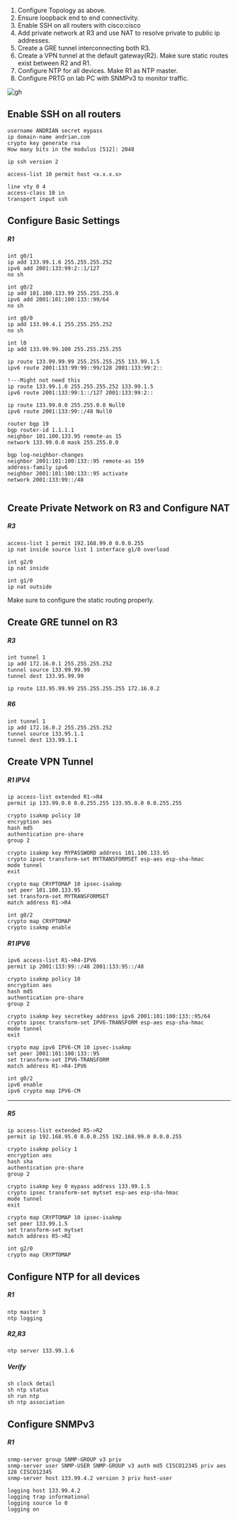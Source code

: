 1. Configure Topology as above.
2. Ensure loopback end to end connectivity.
3. Enable SSH on all routers with cisco:cisco
4. Add private network at R3 and use NAT to resolve private to public ip addresses.
5. Create a GRE tunnel interconnecting both R3.
6. Create a VPN tunnel at the default gateway(R2). Make sure static routes exist between R2 and R1.
7. Configure NTP for all devices. Make R1 as NTP master.
8. Configure PRTG on lab PC with SNMPv3 to monitor traffic.

![gh](https://raw.githubusercontent.com/ndriannazriel04/Advanced-Network-Tech/main/obsidian/images1736768143000kpq2zo.png)

## Enable SSH on all routers
```
username ANDRIAN secret mypass
ip domain-name andrian.com
crypto key generate rsa
How many bits in the modulus [512]: 2048

ip ssh version 2

access-list 10 permit host <x.x.x.x>

line vty 0 4
access-class 10 in
transport input ssh
```

## Configure Basic Settings

##### R1
```
int g0/1
ip add 133.99.1.6 255.255.255.252 
ipv6 add 2001:133:99:2::1/127
no sh

int g0/2
ip add 101.100.133.99 255.255.255.0
ipv6 add 2001:101:100:133::99/64
no sh

int g0/0
ip add 133.99.4.1 255.255.255.252
no sh

int l0
ip add 133.99.99.100 255.255.255.255

ip route 133.99.99.99 255.255.255.255 133.99.1.5
ipv6 route 2001:133:99:99::99/128 2001:133:99:2::

!---Might not need this
ip route 133.99.1.0 255.255.255.252 133.99.1.5
ipv6 route 2001:133:99:1::/127 2001:133:99:2::

ip route 133.99.0.0 255.255.0.0 Null0
ipv6 route 2001:133:99::/48 Null0

router bgp 19
bgp router-id 1.1.1.1
neighbor 101.100.133.95 remote-as 15
network 133.99.0.0 mask 255.255.0.0

bgp log-neighbor-changes
neighbor 2001:101:100:133::95 remote-as 159
address-family ipv6
neighbor 2001:101:100:133::95 activate
network 2001:133:99::/48


```
## Create Private Network on R3 and Configure NAT

##### R3
```
access-list 1 permit 192.168.99.0 0.0.0.255
ip nat inside source list 1 interface g1/0 overload

int g2/0
ip nat inside

int g1/0
ip nat outside
```

Make sure to configure the static routing properly.

## Create GRE tunnel on R3

##### R3
```
int tunnel 1
ip add 172.16.0.1 255.255.255.252
tunnel source 133.99.99.99
tunnel dest 133.95.99.99

ip route 133.95.99.99 255.255.255.255 172.16.0.2
```

##### R6
```
int tunnel 1
ip add 172.16.0.2 255.255.255.252
tunnel source 133.95.1.1
tunnel dest 133.99.1.1

```

## Create VPN Tunnel

##### R1 IPV4
```
ip access-list extended R1->R4
permit ip 133.99.0.0 0.0.255.255 133.95.0.0 0.0.255.255

crypto isakmp policy 10
encryption aes
hash md5
authentication pre-share
group 2

crypto isakmp key MYPASSWORD address 101.100.133.95
crypto ipsec transform-set MYTRANSFORMSET esp-aes esp-sha-hmac
mode tunnel
exit

crypto map CRYPTOMAP 10 ipsec-isakmp
set peer 101.100.133.95
set transform-set MYTRANSFORMSET
match address R1->R4

int g0/2
crypto map CRYPTOMAP
crypto isakmp enable
```

##### R1 IPV6
```
ipv6 access-list R1->R4-IPV6
permit ip 2001:133:99::/48 2001:133:95::/48

crypto isakmp policy 10
encryption aes
hash md5
authentication pre-share
group 2

crypto isakmp key secretkey address ipv6 2001:101:100:133::95/64
crypto ipsec transform-set IPV6-TRANSFORM esp-aes esp-sha-hmac
mode tunnel
exit

crypto map ipv6 IPV6-CM 10 ipsec-isakmp
set peer 2001:101:100:133::95
set transform-set IPV6-TRANSFORM
match address R1->R4-IPV6

int g0/2
ipv6 enable
ipv6 crypto map IPV6-CM
```

--------------------------------------------------------------------------
##### R5
```
ip access-list extended R5->R2
permit ip 192.168.95.0 0.0.0.255 192.168.99.0 0.0.0.255

crypto isakmp policy 1
encryption aes
hash sha
authentication pre-share
group 2

crypto isakmp key 0 mypass address 133.99.1.5
crypto ipsec transform-set mytset esp-aes esp-sha-hmac
mode tunnel
exit

crypto map CRYPTOMAP 10 ipsec-isakmp
set peer 133.99.1.5
set transform-set mytset
match address R5->R2

int g2/0
crypto map CRYPTOMAP
```

## Configure NTP for all devices

##### R1
```
ntp master 3
ntp logging
```

##### R2,R3
```
ntp server 133.99.1.6
```

##### Verify
```
sh clock detail
sh ntp status
sh run ntp
sh ntp association
```

## Configure SNMPv3

##### R1
``` 
snmp-server group SNMP-GROUP v3 priv
snmp-server user SNMP-USER SNMP-GROUP v3 auth md5 CISCO12345 priv aes 128 CISCO12345
snmp-server host 133.99.4.2 version 3 priv host-user

logging host 133.99.4.2
logging trap informational
logging source lo 0
logging on
```

